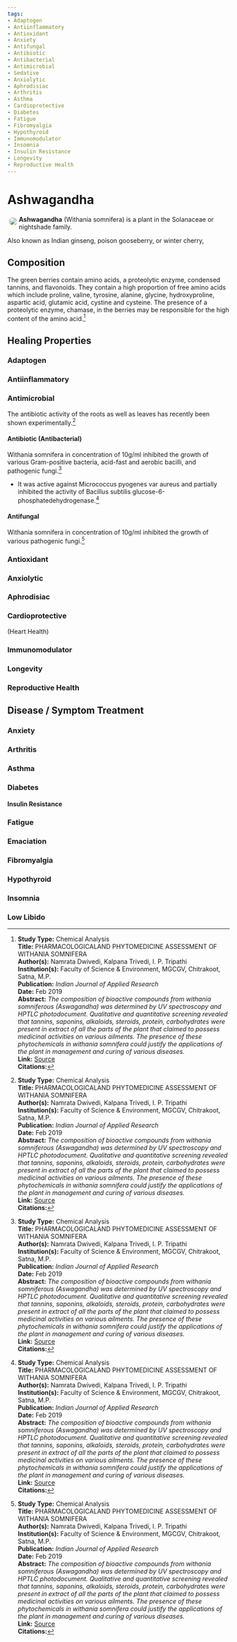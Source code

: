 ```yaml
---
tags: 
- Adaptogen
- Antiinflammatory
- Antioxidant
- Anxiety
- Antifungal
- Antibiotic
- Antibacterial
- Antimicrobial
- Sedative
- Anxiolytic
- Aphrodisiac
- Arthritis
- Asthma
- Cardioprotective
- Diabetes
- Fatigue
- Fibromyalgia
- Hypothyroid
- Immunomodulator
- Insomnia
- Insulin Resistance
- Longevity
- Reproductive Health
---
```

# Ashwagandha

<img src="https://res.cloudinary.com/alchemist-cookbook/image/upload/w_200,f_auto/healing-items/ashwagandha.jpg" style="border-radius: 5px; float:left; margin: 5px;">**Ashwagandha** (Withania somnifera) is a plant in the Solanaceae or nightshade family.

Also known as Indian ginseng, poison gooseberry, or winter cherry,

## Composition

The green berries contain amino acids, a proteolytic enzyme, condensed tannins, and flavonoids. They contain a high proportion of free amino acids which include proline, valine, tyrosine, alanine, glycine, hydroxyproline, aspartic acid, glutamic acid, cystine and cysteine. The presence of a proteolytic enzyme, chamase, in the berries may be responsible for the high content of the amino acid.[^1]

## Healing Properties

### Adaptogen

### Antiinflammatory

### Antimicrobial

The antibiotic activity of the roots as well as leaves has recently been shown experimentally.[^1]

#### Antibiotic (Antibacterial)

Withania somnifera in concentration of 10g/ml inhibited the growth of various Gram-positive bacteria, acid-fast and
aerobic bacilli, and pathogenic fungi.[^1]

- It was active against Micrococcus pyogenes var aureus and partially inhibited the activity of Bacillus subtilis glucose-6-phosphatedehydrogenase.[^1]

#### Antifungal

Withania somnifera in concentration of 10g/ml inhibited the growth of various pathogenic fungi.[^1]

### Antioxidant

### Anxiolytic

### Aphrodisiac

### Cardioprotective

(Heart Health)

### Immunomodulator

### Longevity

### Reproductive Health

## Disease / Symptom Treatment

### Anxiety

### Arthritis

### Asthma

### Diabetes

#### Insulin Resistance

### Fatigue

### Emaciation

### Fibromyalgia

### Hypothyroid

### Insomnia

### Low Libido

[^1]: **Study Type:**  Chemical Analysis<br>**Title:** PHARMACOLOGICALAND PHYTOMEDICINE ASSESSMENT OF WITHANIA SOMNIFERA<br>**Author(s):** Namrata Dwivedi, Kalpana Trivedi, I. P. Tripathi<br>**Institution(s):** Faculty of Science & Environment, MGCGV, Chitrakoot, Satna, M.P.<br>**Publication:** <i>Indian Journal of Applied Research</i><br>**Date:** Feb 2019<br>**Abstract:** <i>The composition of bioactive compounds from withania somniferous (Aswagandha) was determined by UV spectroscopy and HPTLC photodocument. Qualitative and quantitative screening revealed that tannins, saponins, alkaloids, steroids, protein, carbohydrates were present in extract of all the parts of the plant that claimed to possess medicinal activities on various ailments. The presence of these phytochemicals in withania somnifera could justify the applications of the plant in management and curing of various diseases.</i><br>**Link:** [Source](http://worldwidejournals.co.in/index.php/ijar/article/view/2815)<br>**Citations:**

<!-- [^5]: **Study Type:** Animal Study, Commentary, Human Study: In Vitro - In Vivo - In Silico, Human: Case Report, Meta Analysis, Review<br>**Title:** <br>**Author(s):**  <br>**Institution(s):** <br>**Publication:** <i> </i><br>**Date:** <br>**Abstract:** <i> </i><br>**Link:** [Source]()<br>**Citations:** -->